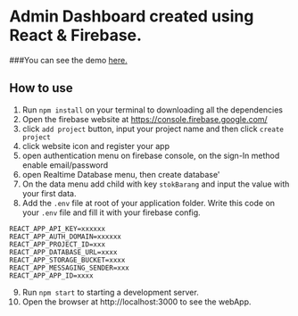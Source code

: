 # Admin Dashboard created using React & Firebase.

###You can see the demo [here.](https://irfan-za.github.io/admin-dashboard)

## How to use
1. Run `npm install` on your terminal to downloading all the dependencies
2. Open the firebase website at https://console.firebase.google.com/
3. click `add project` button, input your project name and then click `create project`
4. click website icon and register your app
5. open authentication menu on firebase console, on the sign-In method enable email/password
6. open Realtime Database menu, then create database'
7. On the data menu add child with key `stokBarang` and input the value with your first data.
8. Add the `.env` file at root of your application folder. Write this code on your `.env` file and fill it with your firebase config.
 ```
 REACT_APP_API_KEY=xxxxxx
 REACT_APP_AUTH_DOMAIN=xxxxxx
 REACT_APP_PROJECT_ID=xxx
 REACT_APP_DATABASE_URL=xxxx
 REACT_APP_STORAGE_BUCKET=xxxx
 REACT_APP_MESSAGING_SENDER=xxx
 REACT_APP_APP_ID=xxxx
 ```
9. Run `npm start` to starting a development server.
10. Open the browser at http://localhost:3000 to see the webApp.
